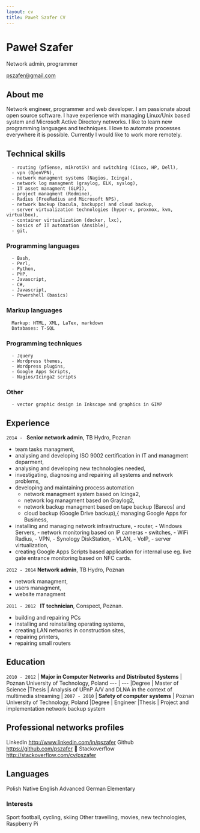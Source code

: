 ```yaml
---
layout: cv
title: Paweł Szafer CV
---
```

# Paweł Szafer
Network admin, programmer

<div id="webaddress">
<a href="mailto:pszafer@gmail.com">pszafer@gmail.com</a>
</div>


## About me

Network engineer, programmer and web developer. I am passionate about open source
software. I have experience with managing Linux/Unix based system and Microsoft Active Directory networks. I like to learn new programming languages and techniques.
I love to automate processes everywhere it is possible.
Currently I would like to work more remotely.

## Technical skills
      - routing (pfSense, mikrotik) and switching (Cisco, HP, Dell),
      - vpn (OpenVPN),
      - network managment systems (Nagios, Icinga),
      - network log managment (graylog, ELK, syslog),
      - IT asset managment (GLPI),
      - project managment (Redmine),
      - Radius (FreeRadius and Microsoft NPS),
      - network backup (bacula, backuppc) and cloud backup,
      - server virtualization technologies (hyper-v, proxmox, kvm, virtualbox),
      - container virtualization (docker, lxc),
      - basics of IT automation (Ansible),
      - git,

### Programming languages
      - Bash,
      - Perl,
      - Python,
      - PHP,
      - Javascript,
      - C#,
      - Javascript,
      - Powershell (basics)
### Markup languages
      Markup: HTML, XML, LaTex, markdown
      Databases: T-SQL
### Programming techniques
      - Jquery
      - Wordpress themes,
      - Wordpress plugins,
      - Google Apps Scripts,
      - Nagios/Icinga2 scripts
### Other
      - vector graphic design in Inkscape and graphics in GIMP

## Experience
`2014 - ` **Senior network admin**, TB Hydro, Poznan

- team tasks managment,
- analysing and developing ISO 9002 certification in IT and managment
deparment,
- analysing and developing new technologies needed,
- investigating, diagnosing and repairing all systems and network problems,
- developing and maintaining process automation
    - network managment system based on Icinga2,
    - network log managment based on Graylog2,
    - network backup managment based on tape backup (Bareos) and
    - cloud backup (Google Drive backup),{ managing Google Apps for Business,
- installing and managing network infrastructure,
      - router,
      - Windows Servers,
      - network monitoring based on IP cameras
      - switches,
      - WiFi Radius,
      - VPN,
      - Synology DiskStation,
      - VLAN,
      - VoIP,
      - server virtualization,
- creating Google Apps Scripts based application for internal use eg.
live gate entrance monitoring based on NFC cards.

`2012 - 2014` **Network admin**, TB Hydro, Poznan

- network managment,
- users managment,
- website managment

`2011 - 2012 ` **IT technician**, Conspect, Poznan.

- building and repairing PCs
- installing and reinstalling operating systems,
- creating LAN networks in construction sites,
- repairing printers,
- repairing small routers

## Education


`2010 - 2012` | __Major in Computer Networks and Distributed Systems__ |  Poznan University of Technology, Poland
--- | ---
|Degree | Master of Science
|Thesis | Analysis of UPnP A/V and DLNA in the context of multimedia streaming
 |
`2007 - 2010` | __Safety of computer systems__ |  Poznan University of Technology, Poland
|Degree | Engineer
|Thesis | Project and implementation network backup system



## Professional networks profiles

Linkedin http://www.linkedin.com/in/pszafer
Github https://github.com/pszafer
 Stackoverflow http://stackoverflow.com/cv/pszafer



## Languages

Polish Native
English Advanced
German Elementary

### Interests
Sport football, cycling, skiing
Other travelling, movies, new technologies, Raspberry Pi
